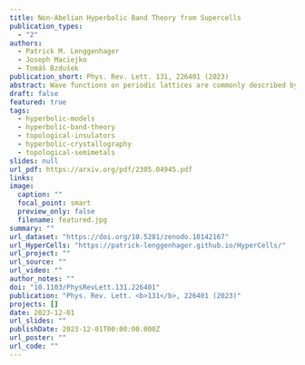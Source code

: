 ```yaml
---
title: Non-Abelian Hyperbolic Band Theory from Supercells
publication_types:
  - "2"
authors:
  - Patrick M. Lenggenhager
  - Joseph Maciejko
  - Tomáš Bzdušek
publication_short: Phys. Rev. Lett. 131, 226401 (2023)
abstract: Wave functions on periodic lattices are commonly described by Bloch band theory. Besides Abelian Bloch states labeled by a momentum vector, hyperbolic lattices support non-Abelian Bloch states that have so far eluded analytical treatments. By adapting the solid-state-physics notions of supercells and zone folding, we devise a method for the systematic construction of non-Abelian Bloch states. The method applies Abelian band theory to sequences of supercells, recursively built as symmetric aggregates of smaller cells, and enables a rapidly convergent computation of bulk spectra and eigenstates for both gapless and gapped tight-binding models. Our supercell method provides an efficient means of approximating the thermodynamic limit and marks a pivotal step toward a complete band-theoretic characterization of hyperbolic lattices.
draft: false
featured: true
tags:
  - hyperbolic-models
  - hyperbolic-band-theory
  - topological-insulators
  - hyperbolic-crystallography
  - topological-semimetals
slides: null
url_pdf: https://arxiv.org/pdf/2305.04945.pdf
links:
image:
  caption: ""
  focal_point: smart
  preview_only: false
  filename: featured.jpg
summary: ""
url_dataset: "https://doi.org/10.5281/zenodo.10142167"
url_HyperCells: "https://patrick-lenggenhager.github.io/HyperCells/"
url_project: ""
url_source: ""
url_video: ""
author_notes: ""
doi: "10.1103/PhysRevLett.131.226401"
publication: "Phys. Rev. Lett. <b>131</b>, 226401 (2023)"
projects: []
date: 2023-12-01
url_slides: ""
publishDate: 2023-12-01T00:00:00.000Z
url_poster: ""
url_code: ""
---
```


